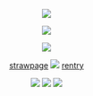 <p align="center"
 
![](https://64.media.tumblr.com/11e051b83790b2017f968547c5da6693/13b70724cbc41e24-27/s640x960/566d0cee9a1e0887d1f067dc5947db3ff855bbaf.jpg)
<p align="center"

![](https://cdn.discordapp.com/attachments/1116199668297248890/1298647874913042443/tumblr_856de41c51d9c698f6a89b308d34681f_257cdcce_1280_1.png?ex=671a5395&is=67190215&hm=e72dbb3c8138531c0b6e028745f16817fcac57e6bb1dd24ecdd9a40fb1437084&)
<p align="center"

![](https://64.media.tumblr.com/11e051b83790b2017f968547c5da6693/13b70724cbc41e24-27/s640x960/566d0cee9a1e0887d1f067dc5947db3ff855bbaf.jpg)

<p align="center"

<p align="center"

 [strawpage](https://twohundredshots.straw.page)   ![](https://64.media.tumblr.com/d9b6699df09ba5dade9e78336729ed7b/9a5e59d4a20102aa-47/s75x75_c1/d313c1250a331ff2b826f42aaa231cc474005987.gifv)  [rentry](https://rentry.co/twohundredshots)

 <p align="center"

 ![](https://64.media.tumblr.com/e5bde0b4711d910664fcc844fcd6e3db/e3f3f86e16ebc0f4-69/s100x200/cf9d574e710c70fa77f334e6637f3d272b6a2b7e.pnj) ![](https://media.tenor.com/GTIkRbviEnMAAAAi/martu-devil-may-cry-blinkie.gif) ![](https://64.media.tumblr.com/c6caafedc8771fafe3d181b05ce2bd91/e3f3f86e16ebc0f4-88/s100x200/437cbdd5ef175dad0d52d9da8848ed3a05312802.pnj)
  

